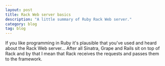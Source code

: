 ```yaml
---
layout: post
title: Rack Web server basics
description: "A little summary of Ruby Rack Web server."
category: blog
tag: blog
---
```


If you like programming in Ruby it's plausible that you've used and heard about
the Rack Web server... After all Sinatra, Grape and Rails sit on top of Rack and
by that I mean that Rack receives the requests and passes them to the framework.
